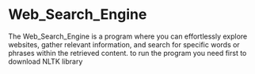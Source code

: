 # Web_Search_Engine
The Web_Search_Engine is a program where you can effortlessly explore websites, gather relevant information, and search for specific words or phrases within the retrieved content.
to run the program you need first to download NLTK library
